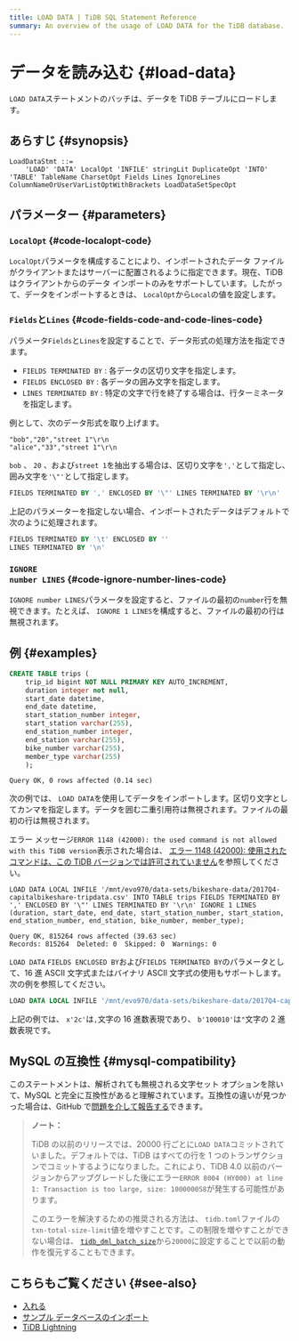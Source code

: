 ```yaml
---
title: LOAD DATA | TiDB SQL Statement Reference
summary: An overview of the usage of LOAD DATA for the TiDB database.
---
```


# データを読み込む {#load-data}

`LOAD DATA`ステートメントのバッチは、データを TiDB テーブルにロードします。

## あらすじ {#synopsis}

```ebnf+diagram
LoadDataStmt ::=
    'LOAD' 'DATA' LocalOpt 'INFILE' stringLit DuplicateOpt 'INTO' 'TABLE' TableName CharsetOpt Fields Lines IgnoreLines ColumnNameOrUserVarListOptWithBrackets LoadDataSetSpecOpt
```

## パラメーター {#parameters}

### <code>LocalOpt</code> {#code-localopt-code}

`LocalOpt`パラメータを構成することにより、インポートされたデータ ファイルがクライアントまたはサーバーに配置されるように指定できます。現在、TiDB はクライアントからのデータ インポートのみをサポートしています。したがって、データをインポートするときは、 `LocalOpt`から`Local`の値を設定します。

### <code>Fields</code>と<code>Lines</code> {#code-fields-code-and-code-lines-code}

パラメータ`Fields`と`Lines`を設定することで、データ形式の処理方法を指定できます。

-   `FIELDS TERMINATED BY` : 各データの区切り文字を指定します。
-   `FIELDS ENCLOSED BY` : 各データの囲み文字を指定します。
-   `LINES TERMINATED BY` : 特定の文字で行を終了する場合は、行ターミネータを指定します。

例として、次のデータ形式を取り上げます。

```
"bob","20","street 1"\r\n
"alice","33","street 1"\r\n
```

`bob` 、 `20` 、および`street 1`を抽出する場合は、区切り文字を`','`として指定し、囲み文字を`'\"'`として指定します。

```sql
FIELDS TERMINATED BY ',' ENCLOSED BY '\"' LINES TERMINATED BY '\r\n'
```

上記のパラメーターを指定しない場合、インポートされたデータはデフォルトで次のように処理されます。

```sql
FIELDS TERMINATED BY '\t' ENCLOSED BY ''
LINES TERMINATED BY '\n'
```

### <code>IGNORE number LINES</code> {#code-ignore-number-lines-code}

`IGNORE number LINES`パラメータを設定すると、ファイルの最初の`number`行を無視できます。たとえば、 `IGNORE 1 LINES`を構成すると、ファイルの最初の行は無視されます。

## 例 {#examples}


```sql
CREATE TABLE trips (
    trip_id bigint NOT NULL PRIMARY KEY AUTO_INCREMENT,
    duration integer not null,
    start_date datetime,
    end_date datetime,
    start_station_number integer,
    start_station varchar(255),
    end_station_number integer,
    end_station varchar(255),
    bike_number varchar(255),
    member_type varchar(255)
    );
```

```
Query OK, 0 rows affected (0.14 sec)
```

次の例では、 `LOAD DATA`を使用してデータをインポートします。区切り文字としてカンマを指定します。データを囲む二重引用符は無視されます。ファイルの最初の行は無視されます。

エラー メッセージ`ERROR 1148 (42000): the used command is not allowed with this TiDB version`表示された場合は、 [エラー 1148 (42000): 使用されたコマンドは、この TiDB バージョンでは許可されていません](/error-codes.md#mysql-native-error-messages)を参照してください。


```
LOAD DATA LOCAL INFILE '/mnt/evo970/data-sets/bikeshare-data/2017Q4-capitalbikeshare-tripdata.csv' INTO TABLE trips FIELDS TERMINATED BY ',' ENCLOSED BY '\"' LINES TERMINATED BY '\r\n' IGNORE 1 LINES (duration, start_date, end_date, start_station_number, start_station, end_station_number, end_station, bike_number, member_type);
```

```
Query OK, 815264 rows affected (39.63 sec)
Records: 815264  Deleted: 0  Skipped: 0  Warnings: 0
```

`LOAD DATA` `FIELDS ENCLOSED BY`および`FIELDS TERMINATED BY`のパラメータとして、16 進 ASCII 文字式またはバイナリ ASCII 文字式の使用もサポートします。次の例を参照してください。


```sql
LOAD DATA LOCAL INFILE '/mnt/evo970/data-sets/bikeshare-data/2017Q4-capitalbikeshare-tripdata.csv' INTO TABLE trips FIELDS TERMINATED BY x'2c' ENCLOSED BY b'100010' LINES TERMINATED BY '\r\n' IGNORE 1 LINES (duration, start_date, end_date, start_station_number, start_station, end_station_number, end_station, bike_number, member_type);
```

上記の例では、 `x'2c'`は`,`文字の 16 進数表現であり、 `b'100010'`は`"`文字の 2 進数表現です。

## MySQL の互換性 {#mysql-compatibility}

このステートメントは、解析されても無視される文字セット オプションを除いて、MySQL と完全に互換性があると理解されています。互換性の違いが見つかった場合は、GitHub で[問題を介して報告する](https://github.com/pingcap/tidb/issues/new/choose)できます。

> **ノート：**
>
> TiDB の以前のリリースでは、20000 行ごとに`LOAD DATA`コミットされていました。デフォルトでは、TiDB はすべての行を 1 つのトランザクションでコミットするようになりました。これにより、TiDB 4.0 以前のバージョンからアップグレードした後にエラー`ERROR 8004 (HY000) at line 1: Transaction is too large, size: 100000058`が発生する可能性があります。
>
> このエラーを解決するための推奨される方法は、 `tidb.toml`ファイルの`txn-total-size-limit`値を増やすことです。この制限を増やすことができない場合は、 [`tidb_dml_batch_size`](/system-variables.md#tidb_dml_batch_size)から`20000`に設定することで以前の動作を復元することもできます。

## こちらもご覧ください {#see-also}

-   [入れる](/sql-statements/sql-statement-insert.md)
-   [サンプル データベースのインポート](/import-example-data.md)
-   [TiDB Lightning](/tidb-lightning/tidb-lightning-overview.md)
